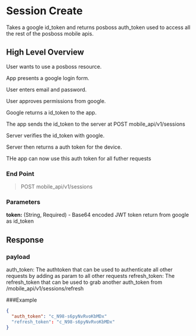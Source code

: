 # Session Create

Takes a google id_token and returns posboss auth_token  used to access all the rest of the posboss mobile apis.

## High Level Overview

User wants to use a posboss resource.

App presents a google login form.

User enters email and password.

User approves permissions from google.

Google returns a id_token to the app.

The app sends the id_token to the server at POST mobile_api/v1/sessions

Server verifies the id_token with google.

Server then returns a auth token for the device.

THe app can now use this auth token for all futher requests


### End Point
 > POST mobile_api/v1/sessions

### Parameters

**token:** (String, Required) - Base64 encoded JWT token return from google as id_token


## Response

### payload
auth_token: The authtoken that can be used to authenticate all other requests by adding  as param to all other requests
refresh_token: The refresh_token that can be used to grab another auth_token from /mobile_api/v1/sessions/refresh

###Example
```json
{
  "auth_token": "c_N98-s6pyNvRvoKbMDx"
  "refresh_token": "c_N98-s6pyNvRvoKbMDx"
}
```
